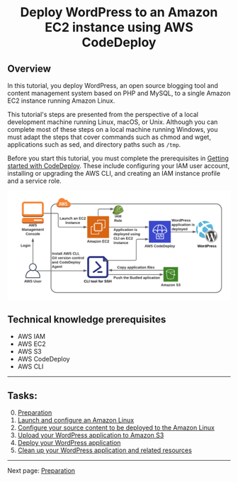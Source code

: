 # <center>Deploy WordPress to an Amazon EC2 instance using AWS CodeDeploy</center>

## Overview
In this tutorial, you deploy WordPress, an open source blogging tool and content management system based on PHP and MySQL, to a single Amazon EC2 instance running Amazon Linux.

This tutorial's steps are presented from the perspective of a local development machine running Linux, macOS, or Unix. Although you can complete most of these steps on a local machine running Windows, you must adapt the steps that cover commands such as chmod and wget, applications such as sed, and directory paths such as `/tmp`.

Before you start this tutorial, you must complete the prerequisites in [Getting started with CodeDeploy](https://docs.aws.amazon.com/codedeploy/latest/userguide/getting-started-codedeploy.html). These include configuring your IAM user account, installing or upgrading the AWS CLI, and creating an IAM instance profile and a service role.

![image](./diagram.png)

## Technical knowledge prerequisites
- AWS IAM
- AWS EC2
- AWS S3
- AWS CodeDeploy
- AWS CLI

***

## Tasks:
0. [Preparation](WordPress-0-0.md)
1. [Launch and configure an Amazon Linux](WordPress-1-0.md)
2. [Configure your source content to be deployed to the Amazon Linux](WordPress-2-0.md)
3. [Upload your WordPress application to Amazon S3](WordPress-3-0.md)
4. [Deploy your WordPress application](WordPress-4-0.md)
5. [Clean up your WordPress application and related resources](WordPress-5-0.md)

***


Next page: [Preparation](WordPress-0-0.md)